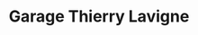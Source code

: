 ---
title: "Garage Thierry Lavigne"
url: /valserhone/garage-thierry-lavigne/
shop: Autowerkstatt
---